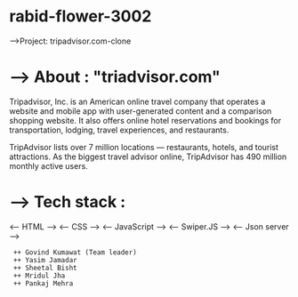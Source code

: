 # rabid-flower-3002

 -->Project: tripadvisor.com-clone

# --> About : "triadvisor.com"

 Tripadvisor, Inc. is an American online travel company that operates a website and mobile app with user-generated content and a comparison shopping website. It also offers online hotel reservations and bookings for transportation, lodging, travel experiences, and restaurants. 

 TripAdvisor lists over 7 million locations — restaurants, hotels, and tourist attractions. As the biggest travel advisor online, TripAdvisor has 490 million monthly active users. 

# --> Tech stack :

  <--  HTML  -->
  <--  CSS  -->
  <--  JavaScript  -->
  <--  Swiper.JS  --> 
  <--  Json server -->

     ++ Govind Kumawat (Team leader)
     ++ Yasim Jamadar
     ++ Sheetal Bisht
     ++ Mridul Jha 
     ++ Pankaj Mehra
